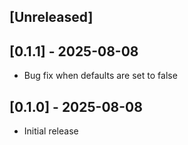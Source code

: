 ## [Unreleased]

## [0.1.1] - 2025-08-08

- Bug fix when defaults are set to false

## [0.1.0] - 2025-08-08

- Initial release
